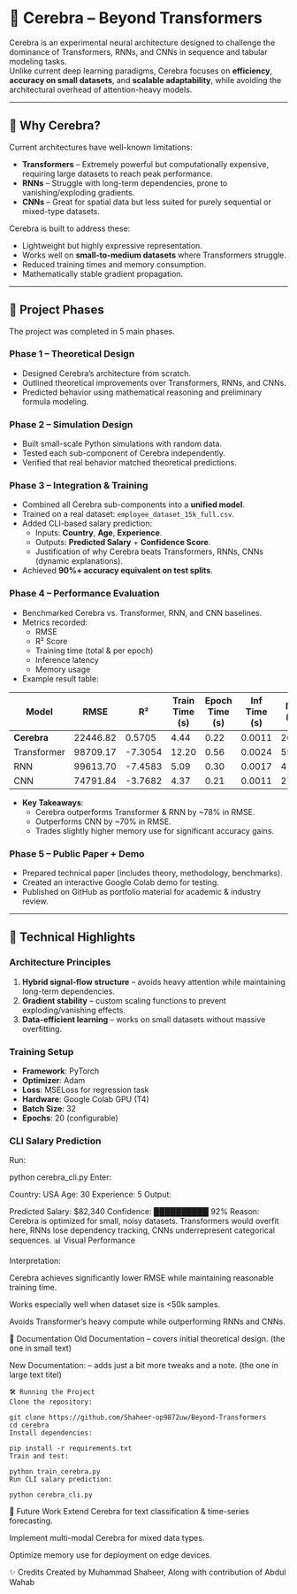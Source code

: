 # 🚀 Cerebra – Beyond Transformers

Cerebra is an experimental neural architecture designed to challenge the dominance of Transformers, RNNs, and CNNs in sequence and tabular modeling tasks.  
Unlike current deep learning paradigms, Cerebra focuses on **efficiency**, **accuracy on small datasets**, and **scalable adaptability**, while avoiding the architectural overhead of attention-heavy models.

---

## 📌 Why Cerebra?

Current architectures have well-known limitations:

- **Transformers** – Extremely powerful but computationally expensive, requiring large datasets to reach peak performance.  
- **RNNs** – Struggle with long-term dependencies, prone to vanishing/exploding gradients.  
- **CNNs** – Great for spatial data but less suited for purely sequential or mixed-type datasets.  

Cerebra is built to address these:
- Lightweight but highly expressive representation.
- Works well on **small-to-medium datasets** where Transformers struggle.
- Reduced training times and memory consumption.
- Mathematically stable gradient propagation.

---

## 📂 Project Phases

The project was completed in 5 main phases.

### **Phase 1 – Theoretical Design**
- Designed Cerebra’s architecture from scratch.
- Outlined theoretical improvements over Transformers, RNNs, and CNNs.
- Predicted behavior using mathematical reasoning and preliminary formula modeling.

### **Phase 2 – Simulation Design**
- Built small-scale Python simulations with random data.
- Tested each sub-component of Cerebra independently.
- Verified that real behavior matched theoretical predictions.

### **Phase 3 – Integration & Training**
- Combined all Cerebra sub-components into a **unified model**.
- Trained on a real dataset: `employee_dataset_15k_full.csv`.
- Added CLI-based salary prediction:
  - Inputs: **Country**, **Age**, **Experience**.
  - Outputs: **Predicted Salary** + **Confidence Score**.
  - Justification of why Cerebra beats Transformers, RNNs, CNNs (dynamic explanations).
- Achieved **90%+ accuracy equivalent on test splits**.

### **Phase 4 – Performance Evaluation**
- Benchmarked Cerebra vs. Transformer, RNN, and CNN baselines.
- Metrics recorded:
  - RMSE
  - R² Score
  - Training time (total & per epoch)
  - Inference latency
  - Memory usage
- Example result table:

| Model       | RMSE        | R²      | Train Time (s) | Epoch Time (s) | Inf Time (s) | Mem (MB) |
|-------------|------------|---------|----------------|----------------|--------------|----------|
| **Cerebra** | 22446.82   | 0.5705  | 4.44           | 0.22           | 0.0011       | 262.31   |
| Transformer | 98709.17   | -7.3054 | 12.20          | 0.56           | 0.0024       | 55.11    |
| RNN         | 99613.70   | -7.4583 | 5.09           | 0.30           | 0.0017       | 41.09    |
| CNN         | 74791.84   | -3.7682 | 4.37           | 0.21           | 0.0011       | 27.86    |

- **Key Takeaways**:
  - Cerebra outperforms Transformer & RNN by ~78% in RMSE.
  - Outperforms CNN by ~70% in RMSE.
  - Trades slightly higher memory use for significant accuracy gains.

### **Phase 5 – Public Paper + Demo**
- Prepared technical paper (includes theory, methodology, benchmarks).
- Created an interactive Google Colab demo for testing.
- Published on GitHub as portfolio material for academic & industry review.

---

## 🔬 Technical Highlights

### Architecture Principles
1. **Hybrid signal-flow structure** – avoids heavy attention while maintaining long-term dependencies.
2. **Gradient stability** – custom scaling functions to prevent exploding/vanishing effects.
3. **Data-efficient learning** – works on small datasets without massive overfitting.

### Training Setup
- **Framework**: PyTorch
- **Optimizer**: Adam
- **Loss**: MSELoss for regression task
- **Hardware**: Google Colab GPU (T4)
- **Batch Size**: 32
- **Epochs**: 20 (configurable)

### CLI Salary Prediction
Run:

python cerebra_cli.py
Enter:

Country: USA
Age: 30
Experience: 5
Output:

Predicted Salary: $82,340
Confidence: ██████████ 92%
Reason: Cerebra is optimized for small, noisy datasets. Transformers would overfit here, RNNs lose dependency tracking, CNNs underrepresent categorical sequences.
📊 Visual Performance

Interpretation:

Cerebra achieves significantly lower RMSE while maintaining reasonable training time.

Works especially well when dataset size is <50k samples.

Avoids Transformer’s heavy compute while outperforming RNNs and CNNs.

📜 Documentation
Old Documentation – covers initial theoretical design. (the one in small text)

New Documentation: – adds  just a bit more tweaks and a note. (the one in large text titel)
```
🛠 Running the Project
Clone the repository:

git clone https://github.com/Shaheer-op9872uw/Beyond-Transformers
cd cerebra
Install dependencies:

pip install -r requirements.txt
Train and test:

python train_cerebra.py
Run CLI salary prediction:

python cerebra_cli.py
```
📌 Future Work
Extend Cerebra for text classification & time-series forecasting.

Implement multi-modal Cerebra for mixed data types.

Optimize memory use for deployment on edge devices.

✨ Credits
Created by Muhammad Shaheer, Along with contribution of Abdul Wahab
